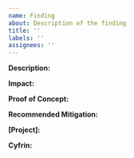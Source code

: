 ```yaml
---
name: Finding
about: Description of the finding
title: ''
labels: ''
assignees: ''
---
```


**Description:**

**Impact:**

**Proof of Concept:**

**Recommended Mitigation:**

**[Project]:** 

**Cyfrin:**